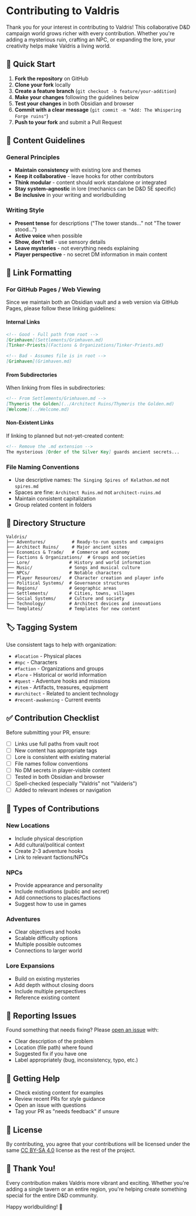 # Contributing to Valdris

Thank you for your interest in contributing to Valdris! This collaborative D&D campaign world grows richer with every contribution. Whether you're adding a mysterious ruin, crafting an NPC, or expanding the lore, your creativity helps make Valdris a living world.

## 🌟 Quick Start

1. **Fork the repository** on GitHub
2. **Clone your fork** locally
3. **Create a feature branch** (`git checkout -b feature/your-addition`)
4. **Make your changes** following the guidelines below
5. **Test your changes** in both Obsidian and browser
6. **Commit with a clear message** (`git commit -m "Add: The Whispering Forge ruins"`)
7. **Push to your fork** and submit a Pull Request

## 📝 Content Guidelines

### General Principles

- **Maintain consistency** with existing lore and themes
- **Keep it collaborative** - leave hooks for other contributors
- **Think modular** - content should work standalone or integrated
- **Stay system-agnostic** in lore (mechanics can be D&D 5E specific)
- **Be inclusive** in your writing and worldbuilding

### Writing Style

- **Present tense** for descriptions ("The tower stands..." not "The tower stood...")
- **Active voice** when possible
- **Show, don't tell** - use sensory details
- **Leave mysteries** - not everything needs explaining
- **Player perspective** - no secret DM information in main content

## 🔗 Link Formatting

### For GitHub Pages / Web Viewing

Since we maintain both an Obsidian vault and a web version via GitHub Pages, please follow these linking guidelines:

#### Internal Links
```markdown
<!-- Good - Full path from root -->
[Grimhaven](Settlements/Grimhaven.md)
[Tinker-Priests](Factions & Organizations/Tinker-Priests.md)

<!-- Bad - Assumes file is in root -->
[Grimhaven](Grimhaven.md)
```

#### From Subdirectories
When linking from files in subdirectories:
```markdown
<!-- From Settlements/Grimhaven.md -->
[Thymeris the Golden](../Architect Ruins/Thymeris the Golden.md)
[Welcome](../Welcome.md)
```

#### Non-Existent Links
If linking to planned but not-yet-created content:
```markdown
<!-- Remove the .md extension -->
The mysterious [Order of the Silver Key] guards ancient secrets...
```

### File Naming Conventions

- Use descriptive names: `The Singing Spires of Kelathon.md` not `spires.md`
- Spaces are fine: `Architect Ruins.md` not `architect-ruins.md`
- Maintain consistent capitalization
- Group related content in folders

## 📁 Directory Structure

```
Valdris/
├── Adventures/          # Ready-to-run quests and campaigns
├── Architect Ruins/     # Major ancient sites
├── Economics & Trade/   # Commerce and economy
├── Factions & Organizations/  # Groups and societies
├── Lore/               # History and world information
├── Music/              # Songs and musical culture
├── NPCs/               # Notable characters
├── Player Resources/   # Character creation and player info
├── Political Systems/  # Governance structures
├── Regions/            # Geographic areas
├── Settlements/        # Cities, towns, villages
├── Social Systems/     # Culture and society
├── Technology/         # Architect devices and innovations
└── Templates/          # Templates for new content
```

## 🏷️ Tagging System

Use consistent tags to help with organization:

- `#location` - Physical places
- `#npc` - Characters
- `#faction` - Organizations and groups
- `#lore` - Historical or world information
- `#quest` - Adventure hooks and missions
- `#item` - Artifacts, treasures, equipment
- `#architect` - Related to ancient technology
- `#recent-awakening` - Current events

## ✅ Contribution Checklist

Before submitting your PR, ensure:

- [ ] Links use full paths from vault root
- [ ] New content has appropriate tags
- [ ] Lore is consistent with existing material
- [ ] File names follow conventions
- [ ] No DM secrets in player-visible content
- [ ] Tested in both Obsidian and browser
- [ ] Spell-checked (especially "Valdris" not "Valderis")
- [ ] Added to relevant indexes or navigation

## 🎨 Types of Contributions

### New Locations
- Include physical description
- Add cultural/political context
- Create 2-3 adventure hooks
- Link to relevant factions/NPCs

### NPCs
- Provide appearance and personality
- Include motivations (public and secret)
- Add connections to places/factions
- Suggest how to use in games

### Adventures
- Clear objectives and hooks
- Scalable difficulty options
- Multiple possible outcomes
- Connections to larger world

### Lore Expansions
- Build on existing mysteries
- Add depth without closing doors
- Include multiple perspectives
- Reference existing content

## 🐛 Reporting Issues

Found something that needs fixing? Please [open an issue](https://github.com/offendingcommit/valdris/issues) with:

- Clear description of the problem
- Location (file path) where found
- Suggested fix if you have one
- Label appropriately (bug, inconsistency, typo, etc.)

## 💬 Getting Help

- Check existing content for examples
- Review recent PRs for style guidance
- Open an issue with questions
- Tag your PR as "needs feedback" if unsure

## 📄 License

By contributing, you agree that your contributions will be licensed under the same [CC BY-SA 4.0](LICENSE) license as the rest of the project.

## 🙏 Thank You!

Every contribution makes Valdris more vibrant and exciting. Whether you're adding a single tavern or an entire region, you're helping create something special for the entire D&D community.

Happy worldbuilding! 🎲